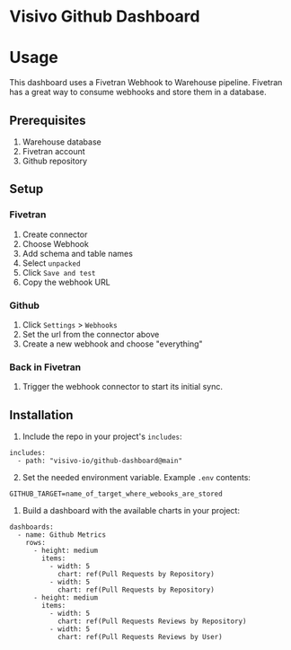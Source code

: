 # Visivo Github Dashboard

# Usage

This dashboard uses a Fivetran Webhook to Warehouse pipeline.  Fivetran has a great way to consume webhooks and store them in a database.

## Prerequisites

1. Warehouse database
2. Fivetran account
3. Github repository

## Setup

### Fivetran

1. Create connector
2. Choose Webhook
3. Add schema and table names
4. Select `unpacked`  
5. Click `Save and test`
6. Copy the webhook URL

### Github

1. Click `Settings` > `Webhooks`
1. Set the url from the connector above
2. Create a new webhook and choose "everything"

### Back in Fivetran

1. Trigger the webhook connector to start its initial sync.

## Installation

1. Include the repo in your project's `includes`:
```
includes:
  - path: "visivo-io/github-dashboard@main"
```
2. Set the needed environment variable. Example `.env` contents:
```
GITHUB_TARGET=name_of_target_where_webooks_are_stored
```
1. Build a dashboard with the available charts in your project:
```
dashboards:
  - name: Github Metrics
    rows:
      - height: medium
        items:
          - width: 5
            chart: ref(Pull Requests by Repository)
          - width: 5
            chart: ref(Pull Requests by Repository)
      - height: medium
        items:
          - width: 5
            chart: ref(Pull Requests Reviews by Repository)
          - width: 5
            chart: ref(Pull Requests Reviews by User)
```
